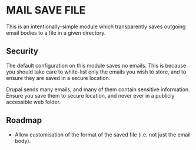 # MAIL SAVE FILE

This is an intentionally-simple module which transparently saves outgoing email
bodies to a file in a given directory.

## Security

The default configuration on this module saves no emails. This is because you
should take care to white-list only the emails you wish to store, and to ensure
they are saved in a secure location.

Drupal sends many emails, and many of them contain sensitive information. Ensure
you save them to secure location, and never ever in a publicly accessible
web folder.

## Roadmap

 * Allow customisation of the format of the saved file (i.e. not just the email
   body).
